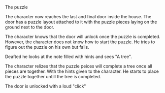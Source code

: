 The puzzle

The character now reaches the last and final door inside the house. The door has a puzzle layout attached to it with the puzzle pieces laying on the ground next to the door.


The character knows that the door will unlock once the puzzle is completed. However, the character does not know how to start the puzzle. He tries to figure out the puzzle on his own but fails.


Deafted he looks at the note filled with hints and sees "A tree".


The character relizes that the puzzle peices will complete a tree once all pieces are together. With the hints given to the character. He starts to place the puzzle together untill the tree is completed.


The door is unlocked with a loud "click"
